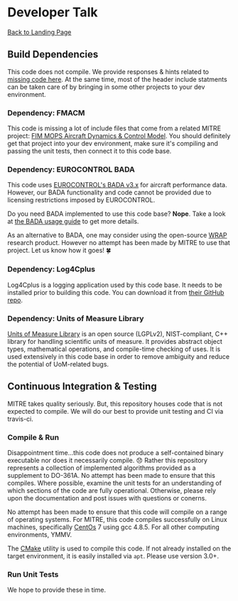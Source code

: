 # Developer Talk

[Back to Landing Page](/README.md)

## Build Dependencies

This code does not compile. We provide responses & hints related to [missing code here](missing_code.md). At the same time, most of the header include statments can be taken care of by bringing in some other projects to your dev environment.


### Dependency: FMACM

This code is missing a lot of include files that come from a related MITRE project: [FIM MOPS Aircraft Dynamics & Control Model](https://mitre.github.io/FMACM). You should definitely get that project into your dev environment, make sure it's compiling and passing the unit tests, then connect it to this code base. 

### Dependency: EUROCONTROL BADA

This code uses [EUROCONTROL's BADA v3.x](https://eurocontrol.int/services/bada) for aircraft performance data. However, our BADA functionality and code cannot be provided due to licensing restrictions imposed by EUROCONTROL. 

Do you need BADA implemented to use this code base? **Nope**. Take a look at [the BADA usage guide](bada_usage_guide.md) to get more details.

As an alternative to BADA, one may consider using the open-source [WRAP](https://github.com/junzis/wrap) research product. However no attempt has been made by MITRE to use that project. Let us know how it goes! :four_leaf_clover:

### Dependency: Log4Cplus

Log4Cplus is a logging application used by this code base. It needs to be installed prior to building this code. You can download it from [their GitHub repo](https://github.com/log4cplus/log4cplus).

### Dependency: Units of Measure Library

[Units of Measure Library](http://sourceforge.net/projects/tuoml/) is an open source (LGPLv2), NIST-compliant, C++ library for handling scientific units of measure. It provides abstract object types, mathematical operations, and compile-time checking of uses. It is used extensively in this code base in order to remove ambiguity and reduce the potential of UoM-related bugs.

## Continuous Integration & Testing

MITRE takes quality seriously. But, this repository houses code that is not expected to compile. We will do our best to provide unit testing and CI via travis-ci.

### Compile & Run

Disappointment time...this code does not produce a self-contained binary executable nor does it necessarily compile. :disappointed: Rather this repository represents a collection of implemented algorithms provided as a supplement to DO-361A. No attempt has been made to ensure that this compiles. Where possible, examine the unit tests for an understanding of which sections of the code are fully operational. Otherwise, please rely upon the documentation and post issues with questions or conerns.

No attempt has been made to ensure that this code will compile on a range of operating systems. For MITRE, this code compiles successfully on Linux machines, specifically [CentOs](https://www.centos.org/) 7 using gcc 4.8.5. For all other computing environments, YMMV.

The [CMake](https://cmake.org/) utility is used to compile this code. If not already installed on the target environment, it is easily installed via `apt`. Please use version 3.0+.

### Run Unit Tests

We hope to provide these in time.
